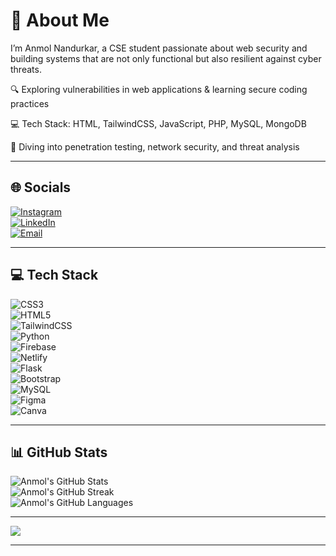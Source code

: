 # 💫 About Me

I’m Anmol Nandurkar, a CSE student passionate about web security and building systems that are not only functional but also resilient against cyber threats.

🔍 Exploring vulnerabilities in web applications & learning secure coding practices

💻 Tech Stack: HTML, TailwindCSS, JavaScript, PHP, MySQL, MongoDB

🧠 Diving into penetration testing, network security, and threat analysis


---

## 🌐 Socials
[![Instagram](https://img.shields.io/badge/Instagram-%23E4405F.svg?logo=Instagram&logoColor=white)](https://www.instagram.com/anmolnand_?igsh=dG10cWE5Nnk1OTY1)  
[![LinkedIn](https://img.shields.io/badge/LinkedIn-%230077B5.svg?logo=linkedin&logoColor=white)](https://www.linkedin.com/in/anmol-nandurkar-1b1b14333/)  
[![Email](https://img.shields.io/badge/Email-D14836?logo=gmail&logoColor=white)](mailto:auraanmol1015@gmail.com)

---

## 💻 Tech Stack

![CSS3](https://img.shields.io/badge/css3-%231572B6.svg?style=flat&logo=css3&logoColor=white)  
![HTML5](https://img.shields.io/badge/html5-%23E34F26.svg?style=flat&logo=html5&logoColor=white)  
![TailwindCSS](https://img.shields.io/badge/tailwindcss-%2338B2AC.svg?style=flat&logo=tailwind-css&logoColor=white)  
![Python](https://img.shields.io/badge/python-3670A0?style=flat&logo=python&logoColor=ffdd54)  
![Firebase](https://img.shields.io/badge/firebase-%23039BE5.svg?style=flat&logo=firebase)  
![Netlify](https://img.shields.io/badge/netlify-%23000000.svg?style=flat&logo=netlify&logoColor=#00C7B7)  
![Flask](https://img.shields.io/badge/flask-%23000.svg?style=flat&logo=flask&logoColor=white)  
![Bootstrap](https://img.shields.io/badge/bootstrap-%238511FA.svg?style=flat&logo=bootstrap&logoColor=white)  
![MySQL](https://img.shields.io/badge/mysql-4479A1.svg?style=flat&logo=mysql&logoColor=white)  
![Figma](https://img.shields.io/badge/figma-%23F24E1E.svg?style=flat&logo=figma&logoColor=white)  
![Canva](https://img.shields.io/badge/Canva-%2300C4CC.svg?style=flat&logo=Canva&logoColor=white)

---

## 📊 GitHub Stats

![Anmol's GitHub Stats](https://github-readme-stats.vercel.app/api?username=ANMOL045&theme=dark&hide_border=false&include_all_commits=false&count_private=false)  
![Anmol's GitHub Streak](https://github-readme-streak-stats.herokuapp.com/?user=ANMOL045&theme=dark&hide_border=false)  
![Anmol's GitHub Languages](https://github-readme-stats.vercel.app/api/top-langs/?username=ANMOL045&theme=dark&hide_border=false&include_all_commits=false&count_private=false&layout=compact)

---

[![](https://visitcount.itsvg.in/api?id=ANMOL045&icon=0&color=0)](https://visitcount.itsvg.in)

---


